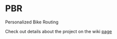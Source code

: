 # PBR
Personalized Bike Routing


Check out details about the project on the wiki [page](https://github.com/ifed3/PBR/wiki)

